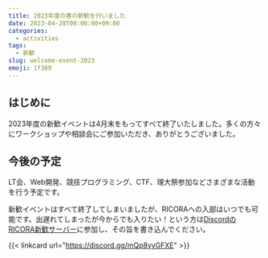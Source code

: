 ```yaml
---
title: 2023年度の春の新歓を行いました
date: 2023-04-28T00:00:00+09:00
categories:
  - activities
tags:
  - 新歓
slug: welcome-event-2023
emoji: 1f389
---
```


## はじめに

2023年度の新歓イベントは4月末をもってすべて終了いたしました。多くの方々にワークショップや相談会にご参加いただき、ありがとうございました。

## 今後の予定

LT会、Web開発、競技プログラミング、CTF、理大祭参加などさまざまな活動を行う予定です。

新歓イベントはすべて終了してしまいましたが、RICORAへの入部はいつでも可能です。出遅れてしまったが今からでも入りたい！という方は[DiscordのRICORA新歓サーバー](https://discord.gg/mQp8vyGFXE)に参加し、その旨を書き込んでください。

{{< linkcard url="https://discord.gg/mQp8vyGFXE" >}}
